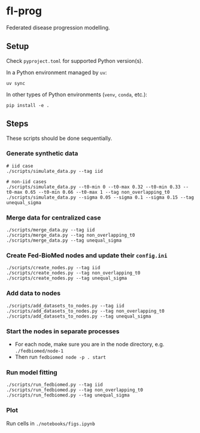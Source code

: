 # fl-prog

Federated disease progression modelling.

## Setup

Check `pyproject.toml` for supported Python version(s).

In a Python environment managed by `uv`:
```shell
uv sync
```

In other types of Python environments (`venv`, `conda`, etc.):
```shell
pip install -e .
```

## Steps

These scripts should be done sequentially.

### Generate synthetic data

```shell
# iid case
./scripts/simulate_data.py --tag iid

# non-iid cases
./scripts/simulate_data.py --t0-min 0 --t0-max 0.32 --t0-min 0.33 --t0-max 0.65 --t0-min 0.66 --t0-max 1 --tag non_overlapping_t0
./scripts/simulate_data.py --sigma 0.05 --sigma 0.1 --sigma 0.15 --tag unequal_sigma
```

### Merge data for centralized case

```shell
./scripts/merge_data.py --tag iid
./scripts/merge_data.py --tag non_overlapping_t0
./scripts/merge_data.py --tag unequal_sigma
```

### Create Fed-BioMed nodes and update their `config.ini`

```shell
./scripts/create_nodes.py --tag iid
./scripts/create_nodes.py --tag non_overlapping_t0
./scripts/create_nodes.py --tag unequal_sigma
```

### Add data to nodes

```shell
./scripts/add_datasets_to_nodes.py --tag iid
./scripts/add_datasets_to_nodes.py --tag non_overlapping_t0
./scripts/add_datasets_to_nodes.py --tag unequal_sigma
```

### Start the nodes in separate processes

- For each node, make sure you are in the node directory, e.g. `./fedbiomed/node-1`
- Then run `fedbiomed node -p . start`

### Run model fitting

```shell
./scripts/run_fedbiomed.py --tag iid
./scripts/run_fedbiomed.py --tag non_overlapping_t0
./scripts/run_fedbiomed.py --tag unequal_sigma
```

### Plot

Run cells in `./notebooks/figs.ipynb`

